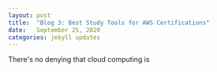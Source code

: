 ```yaml
---
layout: post
title:  "Blog 3: Best Study Tools for AWS Certifications"
date:   September 25, 2020
categories: jekyll updates
---
```


There's no denying that cloud computing is 